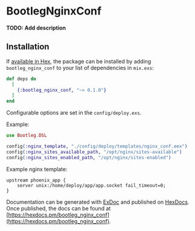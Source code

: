 # BootlegNginxConf

**TODO: Add description**

## Installation

If [available in Hex](https://hex.pm/docs/publish), the package can be installed
by adding `bootleg_nginx_conf` to your list of dependencies in `mix.exs`:

```elixir
def deps do
  [
    {:bootleg_nginx_conf, "~> 0.1.0"}
  ]
end
```

Configurable options are set in the `config/deploy.exs`.

Example:
``` elixir
use Bootleg.DSL

config(:nginx_template, "./config/deploy/templates/nginx_conf.eex")
config(:nginx_sites_available_path, "/opt/nginx/sites-available")
config(:nginx_sites_enabled_path, "/opt/nginx/sites-enabled")
```

Example nginx template: 

``` nginx
upstream phoenix_app {
    server unix:/home/deploy/app/app.socket fail_timeout=0;
}
```


Documentation can be generated with [ExDoc](https://github.com/elixir-lang/ex_doc)
and published on [HexDocs](https://hexdocs.pm). Once published, the docs can
be found at [https://hexdocs.pm/bootleg_nginx_conf](https://hexdocs.pm/bootleg_nginx_conf).

